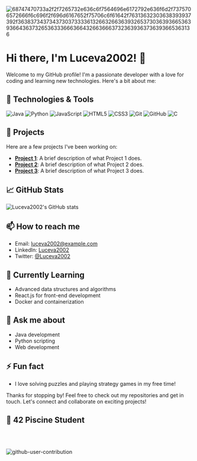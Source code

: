 ![68747470733a2f2f7265732e636c6f7564696e6172792e636f6d2f7375706572666f6c696f2f696d6167652f75706c6f61642f76313632303638393937392f363837343734373037333361326632663639326537303639366536393664363732653633366636643266366637323639363736393665363136](https://user-images.githubusercontent.com/58959408/232639433-cb0aea21-66f0-4508-a771-85e2089c5a87.gif)

# Hi there, I'm Luceva2002! 👋

Welcome to my GitHub profile! I'm a passionate developer with a love for coding and learning new technologies. Here's a bit about me:

## 🔧 Technologies & Tools

![Java](https://img.shields.io/badge/Java-ED8B00?style=for-the-badge&logo=java&logoColor=white)
![Python](https://img.shields.io/badge/Python-3776AB?style=for-the-badge&logo=python&logoColor=white)
![JavaScript](https://img.shields.io/badge/JavaScript-F7DF1E?style=for-the-badge&logo=javascript&logoColor=black)
![HTML5](https://img.shields.io/badge/HTML5-E34F26?style=for-the-badge&logo=html5&logoColor=white)
![CSS3](https://img.shields.io/badge/CSS3-1572B6?style=for-the-badge&logo=css3&logoColor=white)
![Git](https://img.shields.io/badge/Git-F05032?style=for-the-badge&logo=git&logoColor=white)
![GitHub](https://img.shields.io/badge/GitHub-100000?style=for-the-badge&logo=github&logoColor=white)
![C](https://camo.githubusercontent.com/c3fd6682e8cca0f7c262a00f94ef0f65cadd0c8470669a2d7d6f3614e81b10c2/68747470733a2f2f696d672e736869656c64732e696f2f62616467652f632d2532333030353939432e7376673f7374796c653d666f722d7468652d6261646765266c6f676f3d63266c6f676f436f6c6f723d7768697465)

## 🚀 Projects

Here are a few projects I've been working on:

- **[Project 1](https://github.com/Luceva2002/project-1)**: A brief description of what Project 1 does.
- **[Project 2](https://github.com/Luceva2002/project-2)**: A brief description of what Project 2 does.
- **[Project 3](https://github.com/Luceva2002/project-3)**: A brief description of what Project 3 does.

## 📈 GitHub Stats

![Luceva2002's GitHub stats](https://github-readme-stats.vercel.app/api?username=Luceva2002&show_icons=true&theme=radical)

## 📫 How to reach me

- Email: [luceva2002@example.com](mailto:luceva2002@example.com)
- LinkedIn: [Luceva2002](https://www.linkedin.com/in/luceva2002)
- Twitter: [@Luceva2002](https://twitter.com/Luceva2002)

## 🌱 Currently Learning

- Advanced data structures and algorithms
- React.js for front-end development
- Docker and containerization

## 💬 Ask me about

- Java development
- Python scripting
- Web development

## ⚡ Fun fact

- I love solving puzzles and playing strategy games in my free time!

Thanks for stopping by! Feel free to check out my repositories and get in touch. Let's connect and collaborate on exciting projects!


## :elf: 42 Piscine Student

<br>

<br>

![github-user-contribution](https://user-images.githubusercontent.com/58959408/157782696-8bc9ca49-ca61-4ab5-8b83-49c4e76c1a8f.svg)
